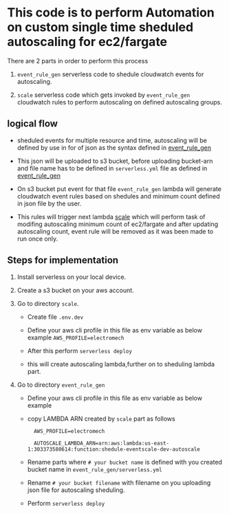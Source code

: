 # This code is to perform Automation on custom single time sheduled autoscaling for ec2/fargate

There are 2 parts in order to perform this process

1. `event_rule_gen` serverless code to shedule cloudwatch events for autoscaling.

2. `scale` serverless code which gets invoked by `event_rule_gen` cloudwatch rules to perform autoscaling on defined autoscaling groups.

## logical flow

- sheduled events for multiple resource and time, autoscaling will be defined by use in for of json as the syntax defined in [event_rule_gen](https://github.com/electromech-117/schoolG/tree/main/event_rule_gen)

- This json will be uploaded to s3 bucket, before uploading bucket-arn and file name has to be defined in `serverless.yml` file as defined in [event_rule_gen](https://github.com/electromech-117/schoolG/tree/main/event_rule_gen)

- On s3 bucket put event for that file `event_rule_gen` lambda will generate cloudwatch event rules based on shedules and minimum count defined in json file by the user.

- This rules will trigger next lambda [scale](https://github.com/electromech-117/schoolG/tree/main/scale) which will perform task of modifing autoscaling minimum count of ec2/fargate and after updating autoscaling count, event rule will be removed as it was been made to run once only.

## Steps for implementation

1. Install serverless on your local device.

2. Create a s3 bucket on your aws account.

3. Go to directory `scale`.

    - Create file `.env.dev`

    - Define your aws cli profile in this file as env variable as below example
    `AWS_PROFILE=electromech`

    - After this perform `serverless deploy`

    - this will create autoscaling lambda,further on to sheduling lambda part.

4. Go to directory `event_rule_gen`

    - Define your aws cli profile in this file as env variable as below example

    - copy LAMBDA ARN created by `scale` part as follows

            AWS_PROFILE=electromech
            
            AUTOSCALE_LAMBDA_ARN=arn:aws:lambda:us-east-1:303373580614:function:shedule-eventscale-dev-autoscale

    - Rename parts where `# your bucket name` is defined with you created bucket name in `event_rule_gen/serverless.yml`

    - Rename `# your bucket filename` with filename on you uploading json file for autoscaling sheduling.

    - Perform `serverless deploy`
